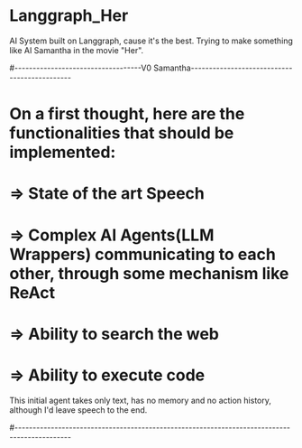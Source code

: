# Langgraph_Her
AI System built on Langgraph, cause it's the best.
Trying to make something like AI Samantha in the movie "Her".

#-----------------------------------V0 Samantha---------------------------------------------
# On a first thought, here are the functionalities that should be implemented:
#   => State of the art Speech
#   => Complex AI Agents(LLM Wrappers) communicating to each other, through some mechanism like ReAct
#   => Ability to search the web
#   => Ability to execute code

This initial agent takes only text, has no memory and no action history, although I'd leave speech to the end.

#---------------------------------------------------------------------------------------------
